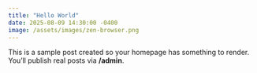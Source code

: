 ```yaml
---
title: "Hello World"
date: 2025-08-09 14:30:00 -0400
image: /assets/images/zen-browser.png
---
```


This is a sample post created so your homepage has something to render.
You’ll publish real posts via **/admin**.

